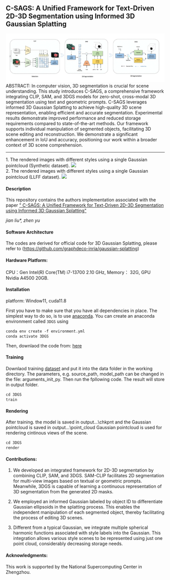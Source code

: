 
## C-SAGS: A Unified Framework for Text-Driven 2D-3D Segmentation using Informed 3D Gaussian Splatting
<div style="text-align: left">
<img src="ga.gif" width="800"/><br>
</div>
ABSTRACT: In computer vision, 3D segmentation is crucial for scene understanding. This study introduces C-SAGS, a comprehensive framework integrating CLIP, SAM, and 3DGS models for zero-shot, cross-modal 3D segmentation using text and geometric prompts. C-SAGS leverages informed 3D Gaussian Splatting to achieve high-quality 3D scene representation, enabling efficient and accurate segmentation. Experimental results demonstrate improved performance and reduced storage requirements compared to state-of-the-art methods. Our framework supports individual manipulation of segmented objects, facilitating 3D scene editing and reconstruction. We demonstrate a significant enhancement in IoU and accuracy, positioning our work within a broader context of 3D scene comprehension. 

------------------------------------------------------------------------------------------------

<div style="text-align: left">
1. The rendered images with different styles using a single Gaussian pointcloud (Synthetic dataset).
<img src="v0.gif" width="500"/><br>
</div>

<div style="text-align: left">
2. The rendered images with different styles using a single Gaussian pointcloud (LLFF dataset).
<img src="v1.gif" width="500"/><br>
</div>

#### Description
This repository contains the authors implementation associated with the paper [" C-SAGS: A Unified Framework for Text-Driven 2D-3D Segmentation using Informed 3D Gaussian Splatting"](https://gitee.com/liujian-0819/3DGS/blob/master/C-SAGS.pdf)

 _jian liu*, zhen yu_ 

#### Software Architecture
The codes are derived for official code for 3D Gaussian Splatting, please refer to (https://github.com/graphdeco-inria/gaussian-splatting)

#### Hardware Platform:
CPU：Gen Intel(R) Core(TM) i7-13700 2.10 GHz, Memory： 32G, GPU Nvidia A4500 20GB.

#### Installation
platform: Window11, cuda11.8

First you have to make sure that you have all dependencies in place.
The simplest way to do so, is to use [anaconda](https://www.anaconda.com/). 
You can create an anaconda environment called `3DGS` using
```
conda env create -f environment.yml
conda activate 3DGS
```
Then, downlaod the code from: [here](https://github.com/liujian0819/3DGS.git)

#### Training
Downlaod training [dataset](https://) and put it into the data folder in the working directory. The parameters, e.g. source_path, model_path can be changed in the file: arguments\_init_py.
Then run the fpllowing code. The result will store in output folder.
```
cd 3DGS
train
``` 
#### Rendering
After training. the model is saved in output\...\chkpnt and the Gaussian pointcloud is saved in output\...\point_cloud
Gaussian pointcloud is used for rendering cintinous views of the scene.
```
cd 3DGS
render
``` 
#### Contributions:

1. We developed an integrated framework for 2D-3D segmentation by combining CLIP, SAM, and 3DGS. SAM-CLIP facilitates 2D segmentation for multi-view images based on textual or geometric prompts. Meanwhile, 3DGS is capable of learning a continuous representation of 3D segmentation from the generated 2D masks.

2. We employed an informed Gaussian labeled by object ID to differentiate Gaussian ellipsoids in the splatting process. This enables the independent manipulation of each segmented object, thereby facilitating the process of editing 3D scenes.

3. Different from a typical Gaussian, we integrate multiple spherical harmonic functions associated with style labels into the Gaussian. This integration allows various style scenes to be represented using just one point cloud, considerably decreasing storage needs.

#### Acknowledgments:
This work is supported by the National Supercomputing Center in Zhengzhou.


